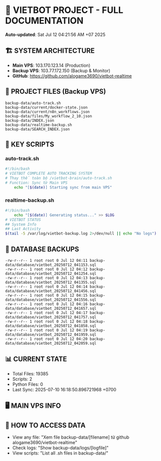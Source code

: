 # 🤖 VIETBOT PROJECT - FULL DOCUMENTATION
**Auto-updated**: Sat Jul 12 04:21:56 AM +07 2025

## 🏗️ SYSTEM ARCHITECTURE
- **Main VPS**: 103.170.123.14 (Production)
- **Backup VPS**: 103.77.172.150 (Backup & Monitor)
- **GitHub**: https://github.com/alogame3690/vietbot-realtime

## 📁 PROJECT FILES (Backup VPS)
```
backup-data/auto-track.sh
backup-data/current/docker-state.json
backup-data/current/n8n_workflows.json
backup-data/files/My_workflow_2_10.json
backup-data/INDEX.json
backup-data/realtime-backup.sh
backup-data/SEARCH_INDEX.json
```

## 🔧 KEY SCRIPTS
### auto-track.sh
```bash
#!/bin/bash
# VIETBOT COMPLETE AUTO TRACKING SYSTEM
# Thay thế toàn bộ /vietbot-brain/auto-track.sh
# Function: Sync từ Main VPS
    echo "[$(date)] Starting sync from main VPS"
```
### realtime-backup.sh
```bash
#!/bin/bash
    echo "[$(date)] Generating status..." >> $LOG
# VIETBOT STATUS
## System Info
## Last Activity
$(tail -5 /var/log/vietbot-backup.log 2>/dev/null || echo "No logs")
```

## 💾 DATABASE BACKUPS
```
-rw-r--r-- 1 root root 0 Jul 12 04:11 backup-data/database/vietbot_20250712_041153.sql
-rw-r--r-- 1 root root 0 Jul 12 04:12 backup-data/database/vietbot_20250712_041254.sql
-rw-r--r-- 1 root root 0 Jul 12 04:13 backup-data/database/vietbot_20250712_041355.sql
-rw-r--r-- 1 root root 0 Jul 12 04:14 backup-data/database/vietbot_20250712_041456.sql
-rw-r--r-- 1 root root 0 Jul 12 04:15 backup-data/database/vietbot_20250712_041556.sql
-rw-r--r-- 1 root root 0 Jul 12 04:16 backup-data/database/vietbot_20250712_041657.sql
-rw-r--r-- 1 root root 0 Jul 12 04:17 backup-data/database/vietbot_20250712_041757.sql
-rw-r--r-- 1 root root 0 Jul 12 04:18 backup-data/database/vietbot_20250712_041858.sql
-rw-r--r-- 1 root root 0 Jul 12 04:19 backup-data/database/vietbot_20250712_041959.sql
-rw-r--r-- 1 root root 0 Jul 12 04:20 backup-data/database/vietbot_20250712_042059.sql
```

## 📊 CURRENT STATE
- Total Files: 19385
- Scripts: 2
- Python Files: 0
- Last Sync: 2025-07-10 16:18:50.896721968 +0700

## 🖥️ MAIN VPS INFO


## 🚨 HOW TO ACCESS DATA
- View any file: "Xem file backup-data/[filename] từ github alogame3690/vietbot-realtime"
- Check logs: "Show backup-data/logs/[logfile]"
- View scripts: "List all .sh files in backup-data/"
